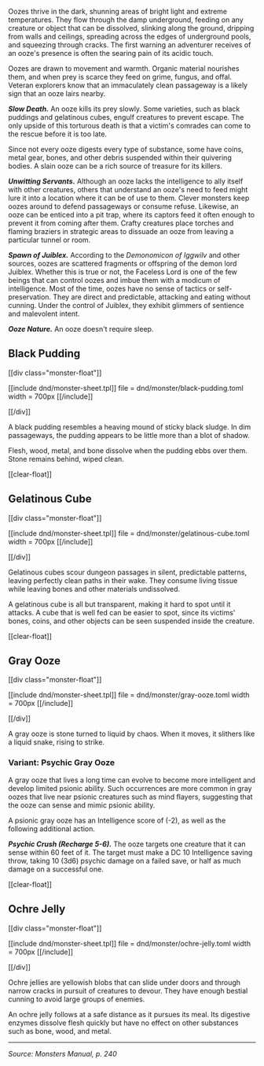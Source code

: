 Oozes thrive in the dark, shunning areas of bright light and extreme temperatures. They flow through the damp underground, feeding on any creature or object that can be dissolved, slinking along the ground, dripping from walls and ceilings, spreading across the edges of underground pools, and squeezing through cracks. The first warning an adventurer receives of an ooze's presence is often the searing pain of its acidic touch.

Oozes are drawn to movement and warmth. Organic material nourishes them, and when prey is scarce they feed on grime, fungus, and offal. Veteran explorers know that an immaculately clean passageway is a likely sign that an ooze lairs nearby.

***Slow Death.*** An ooze kills its prey slowly. Some varieties, such as black puddings and gelatinous cubes, engulf creatures to prevent escape. The only upside of this torturous death is that a victim's comrades can come to the rescue before it is too late.

Since not every ooze digests every type of substance, some have coins, metal gear, bones, and other debris suspended within their quivering bodies. A slain ooze can be a rich source of treasure for its killers.

***Unwitting Servants.*** Although an ooze lacks the intelligence to ally itself with other creatures, others that understand an ooze's need to feed might lure it into a location where it can be of use to them. Clever monsters keep oozes around to defend passageways or consume refuse. Likewise, an ooze can be enticed into a pit trap, where its captors feed it often enough to prevent it from coming after them. Crafty creatures place torches and flaming braziers in strategic areas to dissuade an ooze from leaving a particular tunnel or room.

***Spawn of Juiblex.*** According to the *Demonomicon of Iggwilv* and other sources, oozes are scattered fragments or offspring of the demon lord Juiblex. Whether this is true or not, the Faceless Lord is one of the few beings that can control oozes and imbue them with a modicum of intelligence. Most of the time, oozes have no sense of tactics or self-preservation. They are direct and predictable, attacking and eating without cunning. Under the control of Juiblex, they exhibit glimmers of sentience and malevolent intent.

***Ooze Nature.*** An ooze doesn't require sleep.

## Black Pudding

[[div class="monster-float"]]

[[include dnd/monster-sheet.tpl]]
file = dnd/monster/black-pudding.toml
width = 700px
[[/include]]

[[/div]]

A black pudding resembles a heaving mound of sticky black sludge. In dim passageways, the pudding appears to be little more than a blot of shadow.

Flesh, wood, metal, and bone dissolve when the pudding ebbs over them. Stone remains behind, wiped clean.

[[clear-float]]

## Gelatinous Cube

[[div class="monster-float"]]

[[include dnd/monster-sheet.tpl]]
file = dnd/monster/gelatinous-cube.toml
width = 700px
[[/include]]

[[/div]]

Gelatinous cubes scour dungeon passages in silent, predictable patterns, leaving perfectly clean paths in their wake. They consume living tissue while leaving bones and other materials undissolved.

A gelatinous cube is all but transparent, making it hard to spot until it attacks. A cube that is well fed can be easier to spot, since its victims' bones, coins, and other objects can be seen suspended inside the creature.

[[clear-float]]

## Gray Ooze

[[div class="monster-float"]]

[[include dnd/monster-sheet.tpl]]
file = dnd/monster/gray-ooze.toml
width = 700px
[[/include]]

[[/div]]

A gray ooze is stone turned to liquid by chaos. When it moves, it slithers like a liquid snake, rising to strike.

### Variant: Psychic Gray Ooze

A gray ooze that lives a long time can evolve to become more intelligent and develop limited psionic ability. Such occurrences are more common in gray oozes that live near psionic creatures such as mind flayers, suggesting that the ooze can sense and mimic psionic ability.

A psionic gray ooze has an Intelligence score of (-2), as well as the following additional action.

***Psychic Crush (Recharge 5-6).*** The ooze targets one creature that it can sense within 60 feet of it. The target must make a DC 10 Intelligence saving throw, taking 10 (3d6) psychic damage on a failed save, or half as much damage on a successful one.

[[clear-float]]

## Ochre Jelly

[[div class="monster-float"]]

[[include dnd/monster-sheet.tpl]]
file = dnd/monster/ochre-jelly.toml
width = 700px
[[/include]]

[[/div]]

Ochre jellies are yellowish blobs that can slide under doors and through narrow cracks in pursuit of creatures to devour. They have enough bestial cunning to avoid large groups of enemies.

An ochre jelly follows at a safe distance as it pursues its meal. Its digestive enzymes dissolve flesh quickly but have no effect on other substances such as bone, wood, and metal.

<hr class="no-float">

*Source: Monsters Manual, p. 240*
